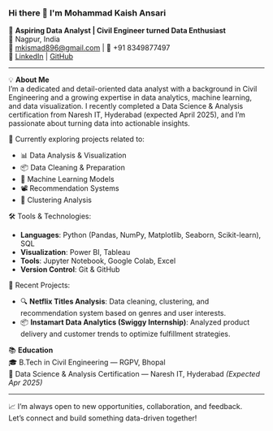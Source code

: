 ### Hi there 👋 I'm Mohammad Kaish Ansari

🎯 **Aspiring Data Analyst | Civil Engineer turned Data Enthusiast**  
📍 Nagpur, India  
📧 mkismad896@gmail.com | 📱 +91 8349877497  
🔗 [LinkedIn](https://linkedin.com/in/mohammad-kaish-ansari](https://www.linkedin.com/in/mohammad-kaish-ansari-868998338/)) | [GitHub](https://github.com/mohammad-kaish03)

---

💡 **About Me**  
I’m a dedicated and detail-oriented data analyst with a background in Civil Engineering and a growing expertise in data analytics, machine learning, and data visualization. I recently completed a Data Science & Analysis certification from Naresh IT, Hyderabad (expected April 2025), and I’m passionate about turning data into actionable insights.

🚀 Currently exploring projects related to:
- 📊 Data Analysis & Visualization
- 📦 Data Cleaning & Preparation
- 🤖 Machine Learning Models
- 📽️ Recommendation Systems
- 📍 Clustering Analysis

🛠️ Tools & Technologies:
- **Languages**: Python (Pandas, NumPy, Matplotlib, Seaborn, Scikit-learn), SQL
- **Visualization**: Power BI, Tableau
- **Tools**: Jupyter Notebook, Google Colab, Excel
- **Version Control**: Git & GitHub

🧠 Recent Projects:
- 🔍 **Netflix Titles Analysis**: Data cleaning, clustering, and recommendation system based on genres and user interests.
- 📦 **Instamart Data Analytics (Swiggy Internship)**: Analyzed product delivery and customer trends to optimize fulfillment strategies.

📚 **Education**  
🎓 B.Tech in Civil Engineering — RGPV, Bhopal  
📘 Data Science & Analysis Certification — Naresh IT, Hyderabad *(Expected Apr 2025)*

---

📈 I’m always open to new opportunities, collaboration, and feedback.  
Let’s connect and build something data-driven together!

